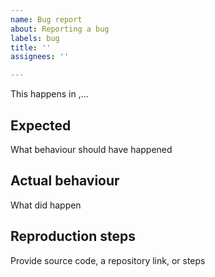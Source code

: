 ```yaml
---
name: Bug report
about: Reporting a bug
labels: bug
title: ''
assignees: ''

---
```


This happens in ,...

## Expected

What behaviour should have happened

## Actual behaviour

What did happen

## Reproduction steps

Provide source code, a repository link, or steps
